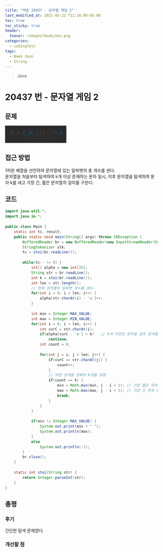 ```yaml
---
title: "백준 20437 - 문자열 게임 2"
last_modified_at: 2021-05-22 T11:16:00-05:00
toc: true
toc_sticky: true
header:
  teaser: /images/baekjoon.png
categories:
  - codingTest
tags:
  - Baek Joon
  - String
---
```


> Java

# 20437 번 - 문자열 게임 2

## 문제

[<img src="/images/baekjoon.png" width="40%" height="40%">](https://www.acmicpc.net/problem/20437)

## 접근 방법

1차원 배열을 선언하여 문자열에 있는 알파벳의 총 개수를 센다.  
문자열을 처음부터 탐색하여 k개 이상 존재하는 문자 일시, 이후 문자열을 탐색하여 문자 k를 세고 가장 긴, 짧은 문자열의 길이를 구한다.

## 코드

```java
import java.util.*;
import java.io.*;

public class Main {
	static int tc, result;
	public static void main(String[] args) throws IOException {
		BufferedReader br = new BufferedReader(new InputStreamReader(System.in));
    	StringTokenizer stk;
    	tc = stoi(br.readLine());

    	while(tc-- != 0) {
    		int[] alpha = new int[26];
    		String str = br.readLine();
    		int k = stoi(br.readLine());
    		int len = str.length();
    		// 현재 문자열의 알파벳 개수를 센다.
    		for(int i = 0; i < len; i++) {
    			alpha[str.charAt(i) - 'a']++;
    		}

    		int min = Integer.MAX_VALUE;
    		int max = Integer.MIN_VALUE;
    		for(int i = 0; i < len; i++) {
    			int curC = str.charAt(i);
    			if(alpha[curC - 'a'] < k)	// k개 미만인 문자일 경우 탐색할 필요가 없다
    				continue;
    			int count = 0;

    			for(int j = i; j < len; j++) {
    				if(curC == str.charAt(j)) {
    					count++;
    				}
					// 어떤 문자를 정확히 K개를 포함
    				if(count == k) {
    					min = Math.min(min, j - i + 1);	// 가장 짧은 연속 문자열의 길이
    					max = Math.max(max, j - i + 1); // 가장 긴 연속 문자열의 길이
    					break;
    				}
    			}
    		}

    		if(min != Integer.MAX_VALUE) {
    			System.out.print(min + " ");
    			System.out.println(max);
    		}
    		else
    			System.out.println(-1);
    	}
    	br.close();
	}

	static int stoi(String str) {
    	return Integer.parseInt(str);
    }
}
```

## 총평

### 후기

간단한 탐색 문제였다.

### 개선할 점

<!-- ★
<img src="/images/codingTest/bj/문제번호.PNG" width="40%" height="40%">

-->
